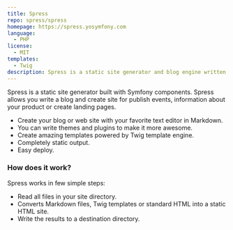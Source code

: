 ```yaml
---
title: Spress
repo: spress/spress
homepage: https://spress.yosymfony.com
language:
  - PHP
license:
  - MIT
templates:
  - Twig
description: Spress is a static site generator and blog engine written in PHP
---
```


Spress is a static site generator built with Symfony components. Spress allows you write a blog and create site for
publish events, information about your product or create landing pages.

- Create your blog or web site with your favorite text editor in Markdown.
- You can write themes and plugins to make it more awesome.
- Create amazing templates powered by Twig template engine.
- Completely static output.
- Easy deploy.

### How does it work?

Spress works in few simple steps:

- Read all files in your site directory.
- Converts Markdown files, Twig templates or standard HTML into a static HTML site.
- Write the results to a destination directory.
